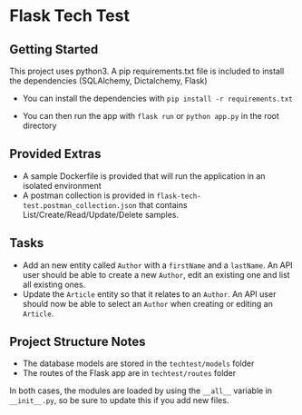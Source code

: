 # Flask Tech Test

## Getting Started

This project uses python3. A pip requirements.txt file is included to install the dependencies (SQLAlchemy, Dictalchemy, Flask)

- You can install the dependencies with `pip install -r requirements.txt`

- You can then run the app with `flask run` or `python app.py` in the root directory

## Provided Extras
- A sample Dockerfile is provided that will run the application in an isolated environment
- A postman collection is provided in `flask-tech-test.postman_collection.json` that contains List/Create/Read/Update/Delete samples.

## Tasks

- Add an new entity called `Author` with a `firstName` and a `lastName`. An API user should be able to create a new `Author`, edit an existing one and list all existing ones.
- Update the `Article` entity so that it relates to an `Author`. An API user should now be able to select an `Author` when creating or editing an `Article`.

## Project Structure Notes

- The database models are stored in the `techtest/models` folder
- The routes of the Flask app are in `techtest/routes` folder

In both cases, the modules are loaded by using the `__all__` variable in `__init__.py`, so be sure to update this if you add new files.
